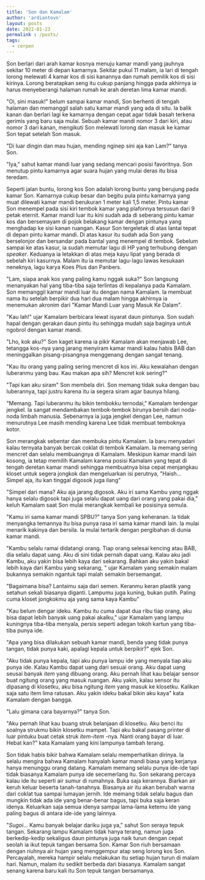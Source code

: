 ```yaml
---
title: 'Son dan Kamalam'
author: 'ardiantovn'
layout: posts
date: 2022-01-23
permalink : /posts/
tags:
  - cerpen
---
```


Son berlari dari arah kamar kosnya menuju kamar mandi yang jauhnya sekitar 10 meter di depan kamarnya. Sekitar pukul 11 malam, ia lari di tengah lorong  melewati 4 kamar kos di sisi kanannya dan rumah pemilik kos di sisi kirinya. Lorong beratapkan seng itu cukup panjang hingga pada akhirnya ia harus menyeberangi halaman rumah ke arah deretan lima kamar mandi. 

"Oi, sini masuk!" belum sampai kamar mandi, Son berhenti di tengah halaman dan memanggil salah satu kamar mandi yang ada di situ. Ia balik kanan dan berlari lagi ke kamarnya dengan cepat agar tidak basah terkena gerimis yang baru saja mulai. Sebuah kamar mandi nomor 3 dari kiri, atau nomor 3 dari kanan, mengikuti Son melewati lorong dan masuk ke kamar Son tepat setelah Son masuk.

"Di luar dingin dan mau hujan, mending nginep sini aja kan Lam?" tanya Son.

"Iya," sahut kamar mandi luar yang sedang mencari posisi favoritnya. Son menutup pintu kamarnya agar suara hujan yang mulai deras itu bisa teredam.

Seperti jalan buntu, lorong kos Son adalah lorong buntu yang berujung pada kamar Son. Kamarnya cukup besar dan begitu pula pintu kamarnya yang muat dilewati kamar mandi berukuran 1 meter kali 1,5 meter. Pintu kamar Son menempel pada sisi kiri tembok kamar yang plafonnya tersusun dari 9 petak eternit. Kamar mandi luar itu kini sudah ada di seberang pintu kamar kos dan bersemayam di pojok belakang kamar dengan pintunya yang menghadap ke sisi kanan ruangan. Kasur Son tergeletak di atas lantai tepat di depan pintu kamar mandi. Di atas kasur itu sudah ada Son yang berselonjor dan bersandar pada bantal yang menempel di tembok. Sebelum sampai ke atas kasur, ia sudah memutar lagu di HP yang terhubung dengan _speaker_. Keduanya ia letakkan di atas meja kayu lipat yang berada di sebelah kiri kasurnya. Malam itu ia memutar lagu-lagu lawas kesukaan neneknya, lagu karya Koes Plus dan Panbers.

"Lam, siapa anak kos yang paling kamu nggak suka?" Son langsung menanyakan hal yang tiba-tiba saja terlintas di kepalanya pada Kamalam. Son memanggil kamar mandi luar itu dengan nama Kamalam. Ia membuat nama itu setelah berpikir dua hari dua malam hingga akhirnya ia menemukan akronim dari "Kamar Mandi Luar yang Masuk Ke Dalam". 

"Kau lah!" ujar Kamalam berbicara lewat isyarat daun pintunya. Son sudah hapal dengan gerakan daun pintu itu sehingga mudah saja baginya untuk ngobrol dengan kamar mandi.

"Lho, kok aku?" Son kaget karena ia pikir Kamalam akan menjawab Lee, tetangga kos-nya yang jarang menyiram kamar mandi kalau habis BAB dan meninggalkan pisang-pisangnya menggenang dengan sangat tenang.

"Kau itu orang yang paling sering mencret di kos ini. Aku kewalahan dengan luberanmu yang bau. Kau makan apa sih? Mencret kok sering?"

"Tapi kan aku siram" Son membela diri. Son memang tidak suka dengan bau luberannya, tapi justru karena itu ia segera siram agar baunya hilang.

"Memang. Tapi luberanmu itu bikin tembokku ternodai," Kamalam terdengar jengkel. Ia sangat mendambakan tembok-tembok birunya bersih dari noda-noda limbah manusia. Sebenarnya ia juga jengkel dengan Lee, namun menurutnya Lee masih mending karena Lee tidak membuat temboknya kotor.

Son merangkak sebentar dan membuka pintu Kamalam. Ia baru menyadari kalau ternyata banyak bercak coklat di tembok Kamalam. Ia memang sering mencret dan selalu membuangnya di Kamalam. Meskipun kamar mandi lain kosong, ia tetap memilih Kamalam karena posisi Kamalam yang tepat di tengah deretan kamar mandi sehingga membuatnya bisa cepat menjangkau kloset untuk segera jongkok dan mengeluarkan isi perutnya, "Haish... Simpel aja, itu kan tinggal digosok juga ilang"

"Simpel dari mana? Aku aja jarang digosok. Aku iri sama Kambu yang nggak hanya selalu digosok tapi juga selalu dapat uang dari orang yang pakai dia," keluh Kamalam saat Son mulai merangkak kembali ke posisinya semula.

"Kamu iri sama kamar mandi SPBU?" tanya Son yang keheranan. Ia tidak menyangka temannya itu bisa punya rasa iri sama kamar mandi lain. Ia mulai menarik kakinya dan bersila. Ia mulai tertarik dengan pergibahan di dunia kamar mandi.

"Kambu selalu ramai didatangi orang. Tiap orang selesai kencing atau BAB, dia selalu dapat uang. Aku di sini tidak pernah dapat uang. Kalau aku jadi Kambu, aku yakin bisa lebih kaya dari sekarang. Bahkan aku yakin bakal lebih kaya dari Kambu yang sekarang, " ujar Kamalam yang semakin malam bukannya semakin ngantuk tapi malah semakin bersemangat.

"Bagaimana bisa? Lantaimu saja dari semen. Keranmu keran plastik yang setahun sekali biasanya diganti. Lampumu juga kuning, bukan putih. Paling cuma kloset jongkokmu aja yang sama kaya Kambu"

"Kau belum dengar ideku. Kambu itu cuma dapat dua ribu tiap orang, aku bisa dapat lebih banyak uang pakai akalku," ujar Kamalam yang lampu kuningnya tiba-tiba menyala, persis seperti adegan tokoh kartun yang tiba-tiba punya ide.

"Apa yang bisa dilakukan sebuah kamar mandi, benda yang tidak punya tangan, tidak punya kaki, apalagi kepala untuk berpikir?" ejek Son.

"Aku tidak punya kepala, tapi aku punya lampu ide yang menyala tiap aku punya ide. Kalau Kambu dapat uang dari sesuai orang. Aku dapat uang seusai banyak _item_ yang dibuang orang. Aku pernah lihat kau belajar sensor buat ngitung orang yang masuk ruangan. Aku yakin, kalau sensor itu dipasang di klosetku, aku bisa ngitung _item_ yang masuk ke klosetku. Kalikan saja satu item lima ratusan. Aku yakin ideku bakal bikin aku kaya" kata Kamalam dengan bangga.

"Lalu gimana cara bayarnya?" tanya Son.

"Aku pernah lihat kau buang struk belanjaan di klosetku. Aku benci itu soalnya strukmu bikin klosetku mampet. Tapi aku bakal pasang printer di luar pintuku buat cetak struk _item-item_ -nya. Nanti orang bayar di luar. Hebat kan?" kata Kamalam yang kini lampunya tambah terang. 

Son tidak habis bikir bahwa Kamalam selalu memperhatikan dirinya. Ia selalu mengira bahwa Kamalam hanyalah kamar mandi biasa yang kerjanya hanya menunggu orang datang. Kamalam memang selalu punya ide-ide tapi tidak biasanya Kamalam punya ide secemerlang itu. Son sekarang percaya kalau ide itu seperti air sumur di rumahnya. Buka saja kerannya. Biarkan air keruh keluar beserta tanah-tanahnya. Biasanya air itu akan berubah warna dari coklat tua sampai lumayan jernih. Ide memang tidak selalu bagus dan mungkin tidak ada ide yang benar-benar bagus, tapi buka saja keran idenya. Keluarkan saja semua idenya sampai lama-lama ketemu ide yang paling bagus di antara ide-ide yang lainnya.

"_Sugoi_... Kamu banyak belajar dariku juga ya," sahut Son seraya tepuk tangan. Sekarang lampu Kamalam tidak hanya terang, namun juga berkedip-kedip sekaligus daun pintunya juga naik turun dengan cepat seolah ia ikut tepuk tangan bersama Son. Kamar Son riuh bersamaan dengan riuhnya air hujan yang menggempur atap seng lorong kos Son. Percayalah, mereka hampir selalu melakukan itu setiap hujan turun di malam hari. Namun, malam itu sedikit berbeda dari biasanya. Kamalam sangat senang karena baru kali itu Son tepuk tangan bersamanya.
